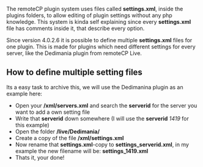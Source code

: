 The remoteCP plugin system uses files called **settings.xml**, inside the plugins folders, to allow editing of plugin settings without any php knowledge. This system is kinda self explaining since every **settings.xml** file has comments inside it, that describe every option.

Since version 4.0.2.6 it is possible to define multiple **settings.xml** files for one plugin. This is made for plugins which need different settings for every server, like the Dedimania plugin from remoteCP Live.

## How to define multiple setting files ##
Its a easy task to archive this, we will use the Dedimanina plugin as an example here:

  * Open your **/xml/servers.xml** and search the **serverid** for the server you want to add a own setting file
  * Write that **serverid** down somewhere (I will use the **serverid** _1419_ for this example)
  * Open the folder **/live/Dedimania/**
  * Create a copy of the file **/xml/settings.xml**
  * Now rename that **settings.xml**-copy to **settings\_serverid.xml**, in my example the new filename will be: **settings\_1419.xml**
  * Thats it, your done!